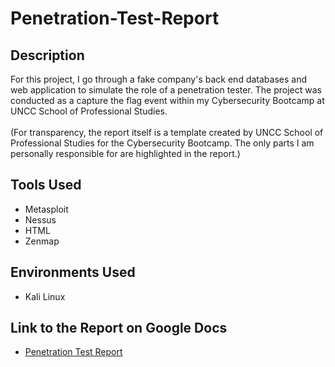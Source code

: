 # Penetration-Test-Report

## Description
For this project, I go through a fake company's back end databases and web application to simulate the role of a penetration tester. The project was conducted as a capture the flag event within my Cybersecurity Bootcamp at UNCC School of Professional Studies. <br><br>
(For transparency, the report itself is a template created by UNCC School of Professional Studies for the Cybersecurity Bootcamp. The only parts I am personally responsible for are highlighted in the report.)

## Tools Used
* Metasploit
* Nessus
* HTML
* Zenmap

## Environments Used
* Kali Linux

## Link to the Report on Google Docs
* <a href="https://docs.google.com/document/d/1kgM6go8WqhInGY_2VQjpT8pr1VZ84jEyIdTcZOWrLQU/edit"> Penetration Test Report </a>
